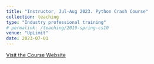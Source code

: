 ```yaml
---
title: "Instructor, Jul-Aug 2023. Python Crash Course"
collection: teaching
type: "Industry professional training"
# permalink: /teaching/2019-spring-cs10
venue: "UpLimit"
date: 2023-07-01
---
```


[Visit the Course Website](https://uplimit.com/course/python-crash-course)
